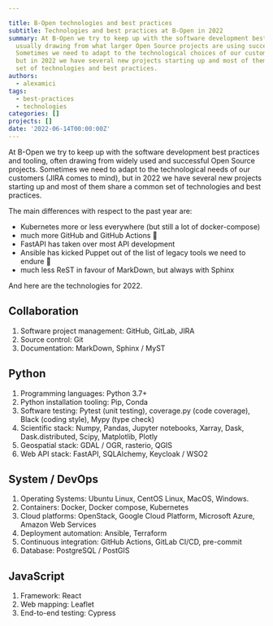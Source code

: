 ```yaml
---

title: B-Open technologies and best practices
subtitle: Technologies and best practices at B-Open in 2022
summary: At B-Open we try to keep up with the software development best practices and tooling,
  usually drawing from what larger Open Source projects are using successfully.
  Sometimes we need to adapt to the technological choices of our customers (JIRA comes to mind),
  but in 2022 we have several new projects starting up and most of them share a common
  set of technologies and best practices.
authors:
  - alexamici
tags:
  - best-practices
  - technologies
categories: []
projects: []
date: '2022-06-14T00:00:00Z'
---
```


At B-Open we try to keep up with the software development best practices and tooling,
often drawing from widely used and successful Open Source projects.
Sometimes we need to adapt to the technological needs of our customers (JIRA comes to mind),
but in 2022 we have several new projects starting up and most of them share a common
set of technologies and best practices.

The main differences with respect to the past year are:

- Kubernetes more or less everywhere (but still a lot of docker-compose)
- much more GitHub and GitHub Actions 🎊
- FastAPI has taken over most API development 
- Ansible has kicked Puppet out of the list of legacy tools we need to endure 🥳
- much less ReST in favour of MarkDown, but always with Sphinx

And here are the technologies for 2022. 

## Collaboration

1. Software project management: GitHub, GitLab, JIRA
1. Source control: Git
1. Documentation: MarkDown, Sphinx / MyST

## Python

1. Programming languages: Python 3.7+
1. Python installation tooling: Pip, Conda
1. Software testing: Pytest (unit testing), coverage.py (code coverage), Black (coding style), Mypy (type check)
1. Scientific stack: Numpy, Pandas, Jupyter notebooks, Xarray, Dask, Dask.distributed, Scipy, Matplotlib, Plotly
1. Geospatial stack: GDAL / OGR, rasterio, QGIS
1. Web API stack: FastAPI, SQLAlchemy, Keycloak / WSO2

## System / DevOps

1. Operating Systems: Ubuntu Linux, CentOS Linux, MacOS, Windows.
1. Containers: Docker, Docker compose, Kubernetes
1. Cloud platforms: OpenStack, Google Cloud Platform, Microsoft Azure, Amazon Web Services
1. Deployment automation: Ansible, Terraform 
1. Continuous integration: GitHub Actions, GitLab CI/CD, pre-commit
1. Database: PostgreSQL / PostGIS

## JavaScript

1. Framework: React
1. Web mapping: Leaflet
1. End-to-end testing: Cypress

